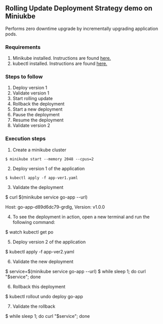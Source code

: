 ## Rolling Update Deployment Strategy demo on Miniukbe

Performs zero downtime upgrade by incrementally upgrading application pods.

### Requirements

1. Minikube installed. Instructions are found [here.](https://minikube.sigs.k8s.io/docs/start/)
2. kubectl installed. Instructions are found [here.](https://kubernetes.io/docs/tasks/tools/install-kubectl/)

### Steps to follow

1. Deploy version 1
2. Validate version 1
3. Start rolling update
4. Rollback the deployment
5. Start a new deployment
6. Pause the deployment
7. Resume the deployment
8. Validate version 2

### Execution steps

1. Create a minikube cluster
```
$ minikube start --memory 2048 --cpus=2
```
2. Deploy version 1 of the application
```
$ kubectl apply -f app-ver1.yaml
```
3. Validate the deployment

$ curl $(minikube service go-app --url)

Host: go-app-d89d6dc79-grdlg, Version: v1.0.0

4. To see the deployment in action, open a new terminal and run the following command:

$ watch kubectl get po

5. Deploy version 2 of the application

$ kubectl apply -f app-ver2.yaml

6. Validate the new deployment

$ service=$(minikube service go-app --url)
$ while sleep 1; do curl "$service"; done

6. Rollback this deployment

$ kubectl rollout undo deploy go-app

7. Validate the rollback

$ while sleep 1; do curl "$service"; done